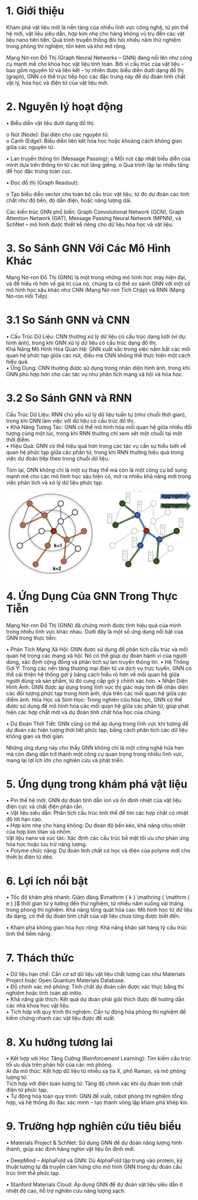 

# 1. Giới thiệu

Khám phá vật liệu mới là nền tảng của nhiều lĩnh vực công nghệ, từ pin thế hệ mới, vật liệu siêu dẫn, hợp kim nhẹ cho hàng không vũ trụ đến các vật liệu nano tiên tiến. Quá trình truyền thống đòi hỏi nhiều năm thử nghiệm trong phòng thí nghiệm, tốn kém và khó mở rộng.

Mạng Nơ-ron Đồ Thị (Graph Neural Networks – GNN) đang nổi lên như công cụ mạnh mẽ cho khoa học vật liệu tính toán. Bởi vì cấu trúc của vật liệu – bao gồm nguyên tử và liên kết – tự nhiên được biểu diễn dưới dạng đồ thị (graph), GNN có thể trực tiếp học các đặc trưng này để dự đoán tính chất vật lý, hóa học và điện tử của vật liệu mới.

# 2. Nguyên lý hoạt động

• Biểu diễn vật liệu dưới dạng đồ thị:

o Nút (Node): Đại diện cho các nguyên tử.   
o Cạnh (Edge): Biểu diễn liên kết hóa học hoặc khoảng cách không gian giữa các nguyên tử.

• Lan truyền thông tin (Message Passing): o Mỗi nút cập nhật biểu diễn của mình dựa trên thông tin từ các nút láng giềng. o Quá trình lặp lại nhiều tầng để học đặc trưng toàn cục.

• Đọc đồ thị (Graph Readout):

o Tạo biểu diễn vector cho toàn bộ cấu trúc vật liệu, từ đó dự đoán các tính chất như độ bền, độ dẫn điện, hoặc năng lượng dải.

Các kiến trúc GNN phổ biến: Graph Convolutional Network (GCN), Graph Attention Network (GAT), Message Passing Neural Network (MPNN), và SchNet – mô hình được thiết kế riêng cho dữ liệu hóa học và vật liệu.



# 3. So Sánh GNN Với Các Mô Hình Khác

Mạng Nơ-ron Đồ Thị (GNN) là một trong những mô hình học máy hiện đại, và để hiểu rõ hơn về giá trị của nó, chúng ta có thể so sánh GNN với một số mô hình học sâu khác như CNN (Mạng Nơ-ron Tích Chập) và RNN (Mạng Nơ-ron Hồi Tiếp).

# 3.1 So Sánh GNN và CNN

• Cấu Trúc Dữ Liệu: CNN thường xử lý dữ liệu có cấu trúc dạng lưới (ví dụ: hình ảnh), trong khi GNN xử lý dữ liệu có cấu trúc dạng đồ thị.   
Khả Năng Mô Hình Hóa Quan Hệ: GNN xuất sắc trong việc nắm bắt các mối quan hệ phức tạp giữa các nút, điều mà CNN không thể thực hiện một cách hiệu quả.   
• Ứng Dụng: CNN thường được sử dụng trong nhận diện hình ảnh, trong khi GNN phù hợp hơn cho các tác vụ như phân tích mạng xã hội và hóa học.

# 3.2 So Sánh GNN và RNN

Cấu Trúc Dữ Liệu: RNN chủ yếu xử lý dữ liệu tuần tự (như chuỗi thời gian), trong khi GNN làm việc với dữ liệu có cấu trúc đồ thị.   
• Khả Năng Tương Tác: GNN có thể mô hình hóa mối quan hệ giữa nhiều đối tượng cùng một lúc, trong khi RNN thường chỉ xem xét một chuỗi tại một thời điểm.   
• Hiệu Quả: GNN có thể hiệu quả hơn trong các tác vụ cần sự hiểu biết về quan hệ phức tạp giữa các phần tử, trong khi RNN thường hiệu quả trong   
việc dự đoán tiếp theo trong chuỗi dữ liệu.

Tóm lại, GNN không chỉ là một sự thay thế mà còn là một công cụ bổ sung mạnh mẽ cho các mô hình học sâu hiện có, mở ra nhiều khả năng mới trong việc phân tích và xử lý dữ liệu phức tạp.



![](images/image1.jpg)

# 4. Ứng Dụng Của GNN Trong Thực Tiễn

Mạng Nơ-ron Đồ Thị (GNN) đã chứng minh được tính hiệu quả của mình trong nhiều lĩnh vực khác nhau. Dưới đây là một số ứng dụng nổi bật của GNN trong thực tiễn:

• Phân Tích Mạng Xã Hội: GNN được sử dụng để phân tích cấu trúc và mối quan hệ trong các mạng xã hội. Nó có thể giúp dự đoán hành vi của người dùng, xác định cộng đồng và phân tích sự lan truyền thông tin. • Hệ Thống Gợi Ý: Trong các nền tảng thương mại điện tử và dịch vụ trực tuyến, GNN có thể cải thiện hệ thống gợi ý bằng cách hiểu rõ hơn về mối quan hệ giữa người dùng và sản phẩm, từ đó cung cấp gợi ý chính xác hơn. • Nhận Diện Hình Ảnh: GNN được áp dụng trong lĩnh vực thị giác máy tính để nhận diện các đối tượng phức tạp trong hình ảnh, dựa trên các mối quan hệ giữa các điểm ảnh. Hóa Học và Sinh Học: Trong nghiên cứu hóa học, GNN có thể được sử dụng để mô hình hóa các mối quan hệ giữa các phân tử, giúp phát hiện các hợp chất mới và dự đoán tính chất hóa học của chúng.



• Dự Đoán Thời Tiết: GNN cũng có thể áp dụng trong lĩnh vực khí tượng để dự đoán các hiện tượng thời tiết phức tạp, bằng cách phân tích các dữ liệu không gian và thời gian.

Những ứng dụng này cho thấy GNN không chỉ là một công nghệ hứa hẹn mà còn đang dần trở thành một công cụ quan trọng trong nhiều lĩnh vực, mang lại lợi ích lớn cho nghiên cứu và phát triển.

# 5. Ứng dụng trong khám phá vật liệu

• Pin thế hệ mới: GNN dự đoán tính dẫn ion và ổn định nhiệt của vật liệu điện cực và chất điện phân rắn.   
• Vật liệu siêu dẫn: Phân tích cấu trúc tinh thể để tìm các hợp chất có nhiệt độ tới hạn cao.   
• Hợp kim nhẹ cho hàng không: Dự đoán độ bền kéo, khả năng chịu nhiệt của hợp kim titan và nhôm.   
Vật liệu nano và xúc tác: Xác định các cấu trúc bề mặt tối ưu cho phản ứng hóa học hoặc lưu trữ năng lượng.   
• Polyme chức năng: Dự đoán tính chất cơ học và điện của polyme mới cho thiết bị điện tử dẻo.

# 6. Lợi ích nổi bật

• Tốc độ khám phá nhanh: Giảm đáng $\mathrm { k } \mathring { \mathrm { e } }$ thời gian từ ý tưởng đến thử nghiệm, từ nhiều năm xuống vài tháng. trong phòng thí nghiệm. Khả năng tổng quát hóa cao: Mô hình học từ dữ liệu đa dạng, có thể dự đoán tính chất của vật liệu chưa từng được biết đến.



• Khám phá không gian hóa học rộng: Khả năng khảo sát hàng tỷ cấu trúc tinh thể tiềm năng.

# 7. Thách thức

• Dữ liệu hạn chế: Cần cơ sở dữ liệu vật liệu chất lượng cao như Materials Project hoặc Open Quantum Materials Database.   
• Độ chính xác mô phỏng: Tính chất dự đoán cần được xác thực bằng thí nghiệm hoặc tính toán ab initio.   
• Khả năng giải thích: Kết quả dự đoán phải giải thích được để hướng dẫn các nhà khoa học vật liệu.   
• Tích hợp với quy trình thí nghiệm: Cần tự động hóa phòng thí nghiệm để kiểm chứng nhanh các vật liệu được đề xuất.

# 8. Xu hướng tương lai

• Kết hợp với Học Tăng Cường (Reinforcement Learning): Tìm kiếm cấu trúc tối ưu dựa trên phản hồi của các mô phỏng.   
AI đa mô thức: Kết hợp dữ liệu từ nhiễu xạ tia X, phổ Raman, và mô phỏng lượng tử.   
Tích hợp với điện toán lượng tử: Tăng độ chính xác khi dự đoán tính chất điện tử phức tạp.   
• Tự động hóa toàn quy trình: GNN đề xuất, robot phòng thí nghiệm tổng hợp, và hệ thống đo đạc xác minh – tạo thành vòng lặp khám phá khép kín.

# 9. Trường hợp nghiên cứu tiêu biểu

• Materials Project & SchNet: Sử dụng GNN để dự đoán năng lượng hình thành, giúp xác định hàng nghìn vật liệu ổn định mới.



• DeepMind – AlphaFold và GNN: Dù AlphaFold tập trung vào protein, kỹ thuật tương tự đã truyền cảm hứng cho mô hình GNN trong dự đoán cấu trúc tinh thể phức tạp.

• Stanford Materials Cloud: Áp dụng GNN để dự đoán vật liệu siêu dẫn ở nhiệt độ cao, hỗ trợ nghiên cứu năng lượng sạch.